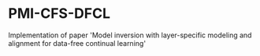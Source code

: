 # PMI-CFS-DFCL
Implementation of paper 'Model inversion with layer-specific modeling and alignment for data-free continual learning'
